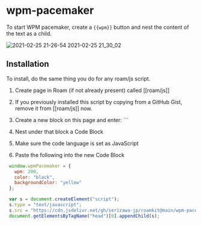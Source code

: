 # wpm-pacemaker

To start WPM pacemaker, create a `{{wpm}}` button and nest the content of the text as a child.

![2021-02-25 21-26-54 2021-02-25 21_30_02](https://user-images.githubusercontent.com/78351950/109153744-a28c8680-77b0-11eb-96d2-866a586ecfb8.gif)

## Installation

To install, do the same thing you do for any roam/js script.

1. Create page in Roam (if not already present) called [[roam/js]]

1. If you previously installed this script by copying from a GitHub Gist, remove it from [[roam/js]] now.

1. Create a new block on this page and enter: ```

1. Nest under that block a Code Block

1. Make sure the code language is set as JavaScript

1. Paste the following into the new Code Block

```javascript
 window.wpmPacemaker = {
   wpm: 200,
   color: "black",
   backgroundColor: "yellow"
 };

 var s = document.createElement("script");
 s.type = "text/javascript";
 s.src = "https://cdn.jsdelivr.net/gh/serizawa-jp/roamkit@main/wpm-pacemaker/dist/wpm-pacemaker.min.js";
 document.getElementsByTagName("head")[0].appendChild(s);
```
